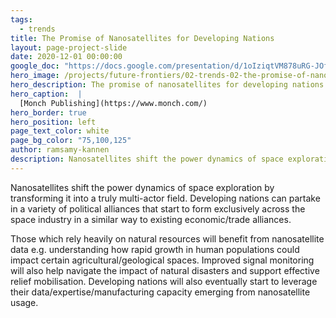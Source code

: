 ```yaml
---
tags:
  - trends
title: The Promise of Nanosatellites for Developing Nations
layout: page-project-slide
date: 2020-12-01 00:00:00
google_doc: "https://docs.google.com/presentation/d/1oIziqtVM878uRG-JOfrQNvGFsQWKP_S_W8cLkhQlXvA/edit#slide=id.gacefa92242_0_128"
hero_image: /projects/future-frontiers/02-trends-02-the-promise-of-nanosatellites-for-developing-nations-03.jpg
hero_description: The promise of nanosatellites for developing nations
hero_caption:  |
  [Monch Publishing](https://www.monch.com/)
hero_border: true
hero_position: left
page_text_color: white
page_bg_color: "75,100,125"
author: ramsamy-kannen
description: Nanosatellites shift the power dynamics of space exploration by transforming it into a truly multi-actor field.
---
```

Nanosatellites shift the power dynamics of space exploration by transforming it into a truly multi-actor field. Developing nations can partake in a variety of political alliances that start to form exclusively across the space industry in a similar way to existing economic/trade alliances.

Those which rely heavily on natural resources will benefit from nanosatellite data e.g. understanding how rapid growth in human populations could impact certain agricultural/geological spaces. Improved signal monitoring will also help navigate the impact of natural disasters and support effective relief mobilisation. Developing nations will also eventually start to leverage their data/expertise/manufacturing capacity emerging from nanosatellite usage.

